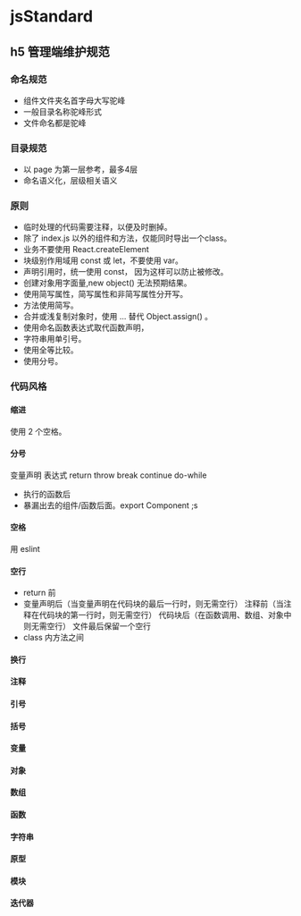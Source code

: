 # jsStandard
## h5 管理端维护规范
### 命名规范
- 组件文件夹名首字母大写驼峰
- 一般目录名称驼峰形式
- 文件命名都是驼峰

### 目录规范
- 以 page 为第一层参考，最多4层
- 命名语义化，层级相关语义

### 原则
- 临时处理的代码需要注释，以便及时删掉。
- 除了 index.js 以外的组件和方法，仅能同时导出一个class。
- 业务不要使用 React.createElement
- 块级别作用域用 const 或 let，不要使用 var。
- 声明引用时，统一使用 const， 因为这样可以防止被修改。
- 创建对象用字面量,new object() 无法预期结果。
- 使用简写属性，简写属性和非简写属性分开写。
- 方法使用简写。
- 合并或浅复制对象时，使用 ... 替代 Object.assign() 。
- 使用命名函数表达式取代函数声明，
- 字符串用单引号。
- 使用全等比较。
- 使用分号。

### 代码风格

#### 缩进
使用 2 个空格。

#### 分号
变量声明
表达式
return
throw
break
continue
do-while
- 执行的函数后
- 暴漏出去的组件/函数后面。export Component ;s

#### 空格
用 eslint

#### 空行
- return 前
- 变量声明后（当变量声明在代码块的最后一行时，则无需空行）
注释前（当注释在代码块的第一行时，则无需空行）
代码块后（在函数调用、数组、对象中则无需空行）
文件最后保留一个空行
- class 内方法之间

#### 换行

#### 注释

#### 引号

#### 括号

#### 变量

#### 对象

#### 数组

#### 函数

#### 字符串

#### 原型

#### 模块

#### 迭代器